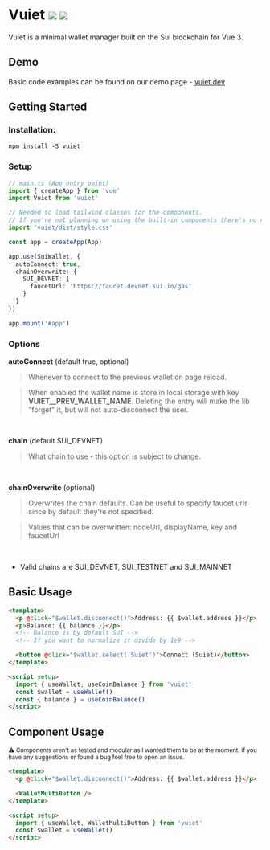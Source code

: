 # Vuiet <a href="https://www.npmjs.com/package/vuiet" target="_blank">![](https://img.shields.io/npm/v/vuiet?color=blue)</a> <a href="https://www.npmjs.com/package/vuiet" target="_blank">![](https://img.shields.io/npm/dm/vuiet?color=blue)</a>

Vuiet is a minimal wallet manager built on the Sui blockchain for Vue 3.

## Demo

Basic code examples can be found on our demo page - [vuiet.dev](https://vuiet.dev)

## Getting Started

### Installation:

```
npm install -S vuiet
```

### Setup
```ts
// main.ts (App entry point)
import { createApp } from 'vue'
import Vuiet from 'vuiet'

// Needed to load tailwind classes for the components.
// If you're not planning on using the built-in components there's no need to import it.
import 'vuiet/dist/style.css'

const app = createApp(App)

app.use(SuiWallet, {
  autoConnect: true,
  chainOverwrite: {
    SUI_DEVNET: {
      faucetUrl: 'https://faucet.devnet.sui.io/gas'
    }
  }
})

app.mount('#app')
```

### Options
<b>autoConnect</b> (default true, optional)
> Whenever to connect to the previous wallet on page reload.

> When enabled the wallet name is store in local storage with key <b>VUIET__PREV_WALLET_NAME</b>. 
Deleting the entry will make the lib "forget" it, but will not auto-disconnect the user.

<br />

<b>chain</b> (default SUI_DEVNET)
> What chain to use - this option is subject to change.

<br />

<b>chainOverwrite</b> (optional)
> Overwrites the chain defaults. Can be useful to specify faucet urls since by default they're not specified.

> Values that can be overwritten: nodeUrl, displayName, key and faucetUrl

<br />

* Valid chains are SUI_DEVNET, SUI_TESTNET and SUI_MAINNET

## Basic Usage

```html
<template>
  <p @click="$wallet.disconnect()">Address: {{ $wallet.address }}</p>
  <p>Balance: {{ balance }}</p>
  <!-- Balance is by default SUI -->
  <!-- If you want to normalize it divide by 1e9 -->

  <button @click="$wallet.select('Suiet')">Connect (Suiet)</button>
</template>

<script setup>
  import { useWallet, useCoinBalance } from 'vuiet'
  const $wallet = useWallet()
  const { balance } = useCoinBalance()
</script>
```

## Component Usage

<sub>⚠️ Components aren't as tested and modular as I wanted them to be at the moment. If you have any suggestions or found a bug feel free to open an issue.</sub>

```html
<template>
  <p @click="$wallet.disconnect()">Address: {{ $wallet.address }}</p>

  <WalletMultiButton />
</template>

<script setup>
  import { useWallet, WalletMultiButton } from 'vuiet'
  const $wallet = useWallet()
</script>
```
